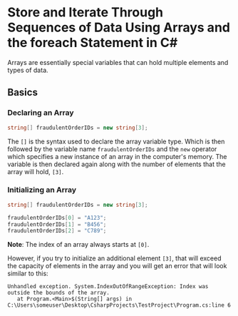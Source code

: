 # Store and Iterate Through Sequences of Data Using Arrays and the foreach Statement in C#

Arrays are essentially special variables that can hold multiple elements and types of data.

## Basics

### Declaring an Array

```cs
string[] fraudulentOrderIDs = new string[3];
```

The `[]` is the syntax used to declare the array variable type. Which is then followed by the variable name `fraudulentOrderIDs` and the `new` operator which specifies a new instance of an array in the computer's memory. The variable is then declared again along with the number of elements that the array will hold, `[3]`.

### Initializing an Array

```cs
string[] fraudulentOrderIDs = new string[3];

fraudulentOrderIDs[0] = "A123";
fraudulentOrderIDs[1] = "B456";
fraudulentOrderIDs[2] = "C789";
```

**Note**: The index of an array always starts at `[0]`.

However, if you try to initialize an additional element `[3]`, that will exceed the capacity of elements in the array and you will get an error that will look similar to this:

```
Unhandled exception. System.IndexOutOfRangeException: Index was outside the bounds of the array.     
   at Program.<Main>$(String[] args) in C:\Users\someuser\Desktop\CsharpProjects\TestProject\Program.cs:line 6
```

